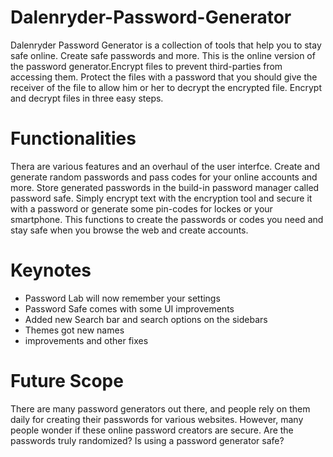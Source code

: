 # Dalenryder-Password-Generator
Dalenryder Password Generator is a collection of tools that help you to stay safe online. Create safe passwords and more. This is the online version of the password generator.Encrypt files to prevent third-parties from accessing them. Protect the files with a password that you should give the receiver of the file to allow him or her to decrypt the encrypted file. Encrypt and decrypt files in three easy steps.
# Functionalities
Thera are various features and an overhaul of the user interfce. Create and generate random passwords and pass codes for your online accounts and more. Store generated passwords in the build-in password manager called password safe. Simply encrypt text with the encryption tool and secure it with a password or generate some pin-codes for lockes or your smartphone. This functions to create the passwords or codes you need and stay safe when you browse the web and create accounts.
# Keynotes
- Password Lab will now remember your settings
- Password Safe comes with some UI improvements
- Added new Search bar and search options on the sidebars
- Themes got new names
- improvements and other fixes
# Future Scope
There are many password generators out there, and people rely on them daily for creating their passwords for various websites. However, many people wonder if these online password creators are secure. Are the passwords truly randomized? Is using a password generator safe?
